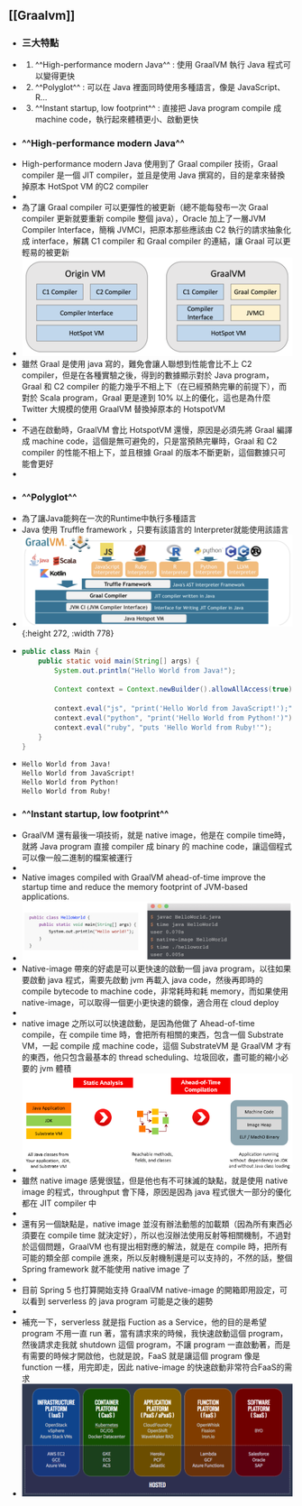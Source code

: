 ## [[Graalvm]]
- ### 三大特點
- 1. ^^High-performance modern Java^^ : 使用 GraalVM 執行 Java 程式可以變得更快
- 2. ^^Polyglot^^ : 可以在 Java 裡面同時使用多種語言，像是 JavaScript、R…
- 3. ^^Instant startup, low footprint^^ : 直接把 Java program compile 成 machine code，執行起來體積更小、啟動更快
- ### ^^High-performance modern Java^^
- High-performance modern Java 使用到了 Graal compiler 技術，Graal compiler 是一個 JIT compiler，並且是使用 Java 撰寫的，目的是拿來替換掉原本 HotSpot VM 的C2 compiler
-
- 為了讓 Graal compiler 可以更彈性的被更新（總不能每發布一次 Graal compiler 更新就要重新 compile 整個 java），Oracle 加上了一層JVM Compiler Interface，簡稱 JVMCI，把原本那些應該由 C2 執行的請求抽象化成 interface，解耦 C1 compiler 和 Graal compiler 的連結，讓 Graal 可以更輕易的被更新
- ![graalvm_graal.png](../assets/graalvm_graal_1678347654646_0.png)
- 雖然 Graal 是使用 java 寫的，難免會讓人聯想到性能會比不上 C2 compiler，但是在各種實驗之後，得到的數據顯示對於 Java program，Graal 和 C2 compiler 的能力幾乎不相上下（在已經預熱完畢的前提下），而對於 Scala program，Graal 更是達到 10% 以上的優化，這也是為什麼 Twitter 大規模的使用 GraalVM 替換掉原本的 HotspotVM
-
- 不過在啟動時，GraalVM 會比 HotspotVM 還慢，原因是必須先將 Graal 編譯成 machine code，這個是無可避免的，只是當預熱完畢時，Graal 和 C2 compiler 的性能不相上下，並且根據 Graal 的版本不斷更新，這個數據只可能會更好
-
- ### ^^Polyglot^^
- 為了讓Java能夠在一次的Runtime中執行多種語言
- Java 使用 Truffle framework ，只要有該語言的 Interpreter就能使用該語言
- ![graalvm_truffle.png](../assets/graalvm_truffle_1678346468276_0.png){:height 272, :width 778}
- ```java
  public class Main {
      public static void main(String[] args) {
          System.out.println("Hello World from Java!");
  
          Context context = Context.newBuilder().allowAllAccess(true).build();
  
          context.eval("js", "print('Hello World from JavaScript!');");
          context.eval("python", "print('Hello World from Python!')");
          context.eval("ruby", "puts 'Hello World from Ruby!'");
      }
  }
  ```
- ```output
  Hello World from Java!
  Hello World from JavaScript!
  Hello World from Python!
  Hello World from Ruby!
  ```
- ### ^^Instant startup, low footprint^^
- GraalVM 還有最後一項技術，就是 native image，他是在 compile time時，就將 Java program 直接 compiler 成 binary 的 machine code，讓這個程式可以像一般二進制的檔案被運行
-
- Native images compiled with GraalVM ahead-of-time improve the startup time and reduce the memory footprint of JVM-based applications.
- ![graalvm_nativeimage1.png](../assets/graalvm_nativeimage1_1678347876341_0.png)
- Native-image 帶來的好處是可以更快速的啟動一個 java program，以往如果要啟動 java 程式，需要先啟動 jvm 再載入 java code，然後再即時的 compile bytecode to machine code，非常耗時和耗 memory，而如果使用 native-image，可以取得一個更小更快速的鏡像，適合用在 cloud deploy
-
- native image 之所以可以快速啟動，是因為他做了 Ahead-of-time compile，在 compile time 時，會把所有相關的東西，包含一個 Substrate VM，一起 compile 成 machine code，這個 SubstrateVM 是 GraalVM 才有的東西，他只包含最基本的 thread scheduling、垃圾回收，盡可能的縮小必要的 jvm 體積
- ![graalvm_nativeimage2.png](../assets/graalvm_nativeimage2_1678347927650_0.png)
- 雖然 native image 感覺很猛，但是他也有不可抹滅的缺點，就是使用 native image 的程式，throughput 會下降，原因是因為 java 程式很大一部分的優化都在 JIT compiler 中
-
- 還有另一個缺點是，native image 並沒有辦法動態的加載類（因為所有東西必須要在 compile time 就決定好），所以也沒辦法使用反射等相關機制，不過對於這個問題，GraalVM 也有提出相對應的解法，就是在 compile 時，把所有可能的類全部 compile 進來，所以反射機制還是可以支持的，不然的話，整個 Spring framework 就不能使用 native image 了
-
- 目前 Spring 5 也打算開始支持 GraalVM native-image 的開箱即用設定，可以看到 serverless 的 java program 可能是之後的趨勢
-
- 補充一下，serverless 就是指 Fuction as a Service，他的目的是希望 program 不用一直 run 著，當有請求來的時候，我快速啟動這個 program，然後請求走我就 shutdown 這個 program，不讓 program 一直啟動著，而是有需要的時候才開啟他，也就是說，FaaS 就是讓這個 program 像是 function 一樣，用完即走，因此 native-image 的快速啟動非常符合FaaS的需求
- ![graalvm_nativeimage_faas.png](../assets/graalvm_nativeimage_faas_1678348006021_0.png)